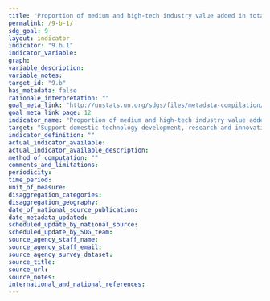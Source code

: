 ```yaml
---
title: "Proportion of medium and high-tech industry value added in total value added"
permalink: /9-b-1/
sdg_goal: 9
layout: indicator
indicator: "9.b.1"
indicator_variable: 
graph: 
variable_description: 
variable_notes: 
target_id: "9.b"
has_metadata: false
rationale_interpretation: ""
goal_meta_link: "http://unstats.un.org/sdgs/files/metadata-compilation/Metadata-Goal-9.pdf"
goal_meta_link_page: 12
indicator_name: "Proportion of medium and high-tech industry value added in total value added"
target: "Support domestic technology development, research and innovation in developing countries, including by ensuring a conducive policy environment for, inter alia, industrial diversification and value addition to commodities."
indicator_definition: ""
actual_indicator_available: 
actual_indicator_available_description: 
method_of_computation: ""
comments_and_limitations: 
periodicity: 
time_period: 
unit_of_measure: 
disaggregation_categories: 
disaggregation_geography: 
date_of_national_source_publication: 
date_metadata_updated: 
scheduled_update_by_national_source: 
scheduled_update_by_SDG_team: 
source_agency_staff_name: 
source_agency_staff_email: 
source_agency_survey_dataset: 
source_title: 
source_url: 
source_notes: 
international_and_national_references: 
---
```


